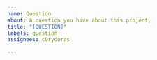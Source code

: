 ```yaml
---
name: Question
about: A question you have about this project,
title: "[QUESTION]"
labels: question
assignees: c0rydoras

---
```



